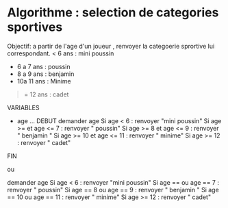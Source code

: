 # Algorithme : selection de categories sportives

Objectif: a partir de l'age d'un joueur , renvoyer la categoerie sprortive lui correspondant.
< 6 ans : mini poussin
-   6 a 7 ans : poussin
-   8 a 9 ans : benjamin 
-   10a 11 ans : Minime 
>= 12 ans : cadet

VARIABLES
- age
...
DEBUT
demander age 
Si age < 6 :
renvoyer "mini poussin"
Si age >= et age <= 7 :
renvoyer " poussin"
Si age >= 8 et age <= 9 :
renvoyer " benjamin "
Si age >= 10 et age <= 11 :
renvoyer " minime"
Si age >= 12 :
renvoyer " cadet"

FIN

ou

demander age 
Si age < 6 :
renvoyer "mini poussin"
Si age == ou age == 7 :
renvoyer " poussin"
Si age == 8 ou age == 9 :
renvoyer " benjamin "
Si age == 10 ou age == 11 :
renvoyer " minime"
Si age >= 12 :
renvoyer " cadet"